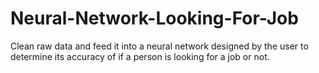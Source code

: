 # Neural-Network-Looking-For-Job
Clean raw data and feed it into a neural network designed by the user to determine its accuracy of if a person is looking for a job or not.
